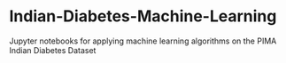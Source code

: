 # Indian-Diabetes-Machine-Learning
Jupyter notebooks for applying machine learning algorithms on the PIMA Indian Diabetes Dataset
